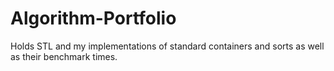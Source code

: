 Algorithm-Portfolio
===================

Holds STL and my implementations of standard containers and sorts as well as their benchmark times.
